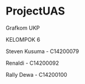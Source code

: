 # ProjectUAS
Grafkom UKP

KELOMPOK 6

Steven Kusuma - C14200079

Renaldi - C14200092

Rally Dewa - C14200100
